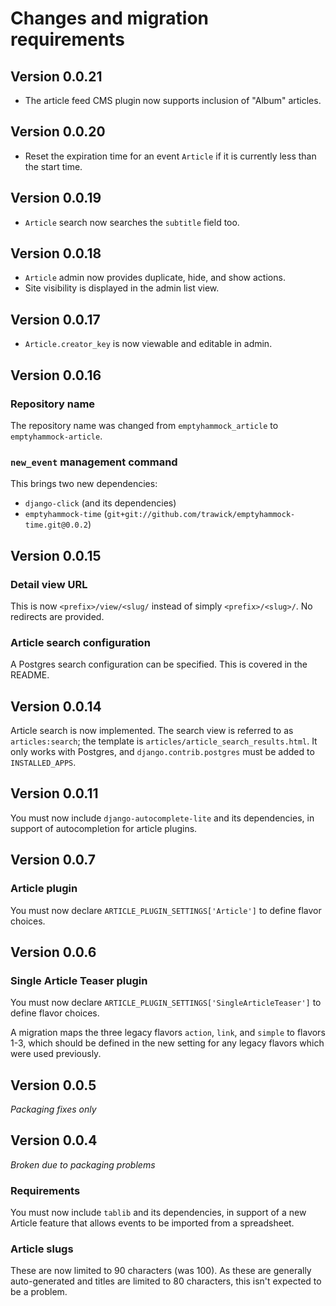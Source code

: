# Changes and migration requirements

## Version 0.0.21

* The article feed CMS plugin now supports inclusion of "Album" articles.

## Version 0.0.20

* Reset the expiration time for an event `Article` if it is currently less
  than the start time.

## Version 0.0.19

* `Article` search now searches the `subtitle` field too.

## Version 0.0.18

* `Article` admin now provides duplicate, hide, and show actions.
* Site visibility is displayed in the admin list view.

## Version 0.0.17

* `Article.creator_key` is now viewable and editable in admin.

## Version 0.0.16

### Repository name

The repository name was changed from `emptyhammock_article` to
`emptyhammock-article`.

### `new_event` management command

This brings two new dependencies:

* `django-click` (and its dependencies)
* `emptyhammock-time` (`git+git://github.com/trawick/emptyhammock-time.git@0.0.2`)

## Version 0.0.15

### Detail view URL

This is now `<prefix>/view/<slug/` instead of simply `<prefix>/<slug>/`.
No redirects are provided.

### Article search configuration

A Postgres search configuration can be specified.  This is covered in the
README.

## Version 0.0.14

Article search is now implemented.  The search view is referred to as
`articles:search`; the template is `articles/article_search_results.html`.
It only works with Postgres, and `django.contrib.postgres` must be added
to `INSTALLED_APPS`.

## Version 0.0.11

You must now include `django-autocomplete-lite` and its dependencies, in
support of autocompletion for article plugins.

## Version 0.0.7

### Article plugin

You must now declare `ARTICLE_PLUGIN_SETTINGS['Article']` to
define flavor choices.

## Version 0.0.6

### Single Article Teaser plugin

You must now declare `ARTICLE_PLUGIN_SETTINGS['SingleArticleTeaser']` to
define flavor choices.

A migration maps the three legacy flavors `action`, `link`, and `simple` to
flavors 1-3, which should be defined in the new setting for any legacy flavors
which were used previously.

## Version 0.0.5

*Packaging fixes only*

## Version 0.0.4

*Broken due to packaging problems*

### Requirements

You must now include `tablib` and its dependencies, in support of a new
Article feature that allows events to be imported from a spreadsheet.

### Article slugs

These are now limited to 90 characters (was 100).  As these are generally
auto-generated and titles are limited to 80 characters, this isn't expected
to be a problem.
